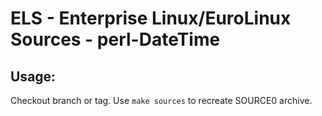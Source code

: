 # ELS - Enterprise Linux/EuroLinux Sources - perl-DateTime
 
## Usage:
  Checkout branch or tag. Use `make sources` to recreate  SOURCE0 archive.
